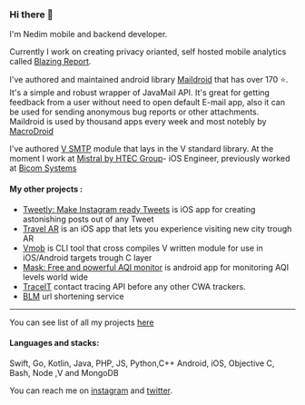 ### Hi there 👋

I'm Nedim mobile and backend developer.

Currently I work on creating privacy orianted, self hosted mobile analytics called [Blazing Report](https://nedimfakic.com/?path=backend+blazing-report).

I've authored and maintained android library [Maildroid](https://github.com/nedimf/maildroid) that has over 170 ⭐️. It's a simple and robust wrapper of JavaMail API. It's great for getting feedback from a user without need to open default E-mail app, also it can be used for sending anonymous bug reports or other attachments. Maildroid is used by thousand apps every week and most notebly by [MacroDroid](https://play.google.com/store/apps/details?id=com.arlosoft.macrodroid&hl=en_US)

I've authored [V SMTP](https://github.com/vlang/v/blob/master/vlib/net/smtp/smtp.v) module that lays in the V standard library. 
At the moment I work at [Mistral by HTEC Group](https://mistral.ba)- iOS Engineer, previously worked at [Bicom Systems](https://bicomsystems.com)

#### My other projects :
- [Tweetly: Make Instagram ready Tweets](https://nedimfakic.com/?path=ios+tweetly) is iOS app for creating astonishing posts out of any Tweet
- [Travel AR](https://nedimfakic.com/?path=ios+travel-travnik-ar) is an iOS app that lets you experience visiting new city trough AR
- [Vmob](https://github.com/nedimf/vmob) is CLI tool that cross compiles V written module for use in iOS/Android targets trough C layer
- [Mask: Free and powerful AQI monitor](https://play.google.com/store/apps/details?id=co.nedim.themask) is android app for monitoring AQI levels world wide
- [TraceIT](https://github.com/TechAvangers/TrackIT-iOS) contact tracing API before any other CWA trackers.
- [BLM](https://github.com/Say-Their-Name/say-their-names-node-service) url shortening service
----
You can see list of all my projects [here](https://nedimfakic.com/?path=page+portfolio)

#### Languages and stacks:
Swift, Go, Kotlin, Java, PHP, JS, Python,C++ Android, iOS, Objective C, Bash, Node ,V and MongoDB 

You can reach me on [instagram](https://instagram.com/_nedimf) and [twitter](https://twitter.com/nedim0x01).
